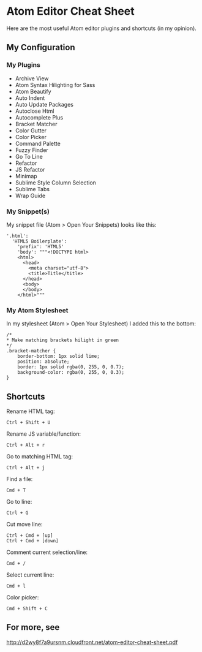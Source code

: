 # Atom Editor Cheat Sheet

Here are the most useful Atom editor plugins and shortcuts (in my opinion).

## My Configuration

### My Plugins

* Archive View
* Atom Syntax Hilighting for Sass
* Atom Beautify
* Auto Indent
* Auto Update Packages
* Autoclose Html
* Autocomplete Plus
* Bracket Matcher
* Color Gutter
* Color Picker
* Command Palette
* Fuzzy Finder
* Go To Line
* Refactor
* JS Refactor
* Minimap
* Sublime Style Column Selection
* Sublime Tabs
* Wrap Guide

### My Snippet(s)

My snippet file (Atom &gt; Open Your Snippets) looks like this:

    '.html':
      'HTML5 Boilerplate':
        'prefix': 'HTML5'
        'body': """<!DOCTYPE html>
        <html>
          <head>
            <meta charset="utf-8">
            <title>Title</title>
          </head>
          <body>
          </body>
        </html>"""

### My Atom Stylesheet

In my stylesheet (Atom &gt; Open Your Stylesheet) I added this to the bottom:


    /*
    * Make matching brackets hilight in green
    */
    .bracket-matcher {
        border-bottom: 1px solid lime;
        position: absolute;
        border: 1px solid rgba(0, 255, 0, 0.7);
        background-color: rgba(0, 255, 0, 0.3);
    }


## Shortcuts

Rename HTML tag:

    Ctrl + Shift + U

Rename JS variable/function:

    Ctrl + Alt + r

Go to matching HTML tag:

    Ctrl + Alt + j

Find a file:

    Cmd + T

Go to line:

    Ctrl + G

Cut move line:

    Ctrl + Cmd + [up]
    Ctrl + Cmd + [down]

Comment current selection/line:

    Cmd + /

Select current line:

    Cmd + l

Color picker:

    Cmd + Shift + C

## For more, see

http://d2wy8f7a9ursnm.cloudfront.net/atom-editor-cheat-sheet.pdf
